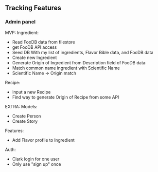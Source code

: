 ## Tracking Features


### Admin panel 
MVP:
Ingredient:
- Read FooDB data from filestore
- get FooDB API access
- Seed DB With my list of ingredients, Flavor Bible data, and FooDB data
- Create new Ingredient
- Generate Origin of Ingredient from Description field of FooDB data
- Match common name ingredient with Scientific Name
- Scientific Name -> Origin match

Recipe:
- Input a new Recipe
- Find way to generate Origin of Recipe from some API

EXTRA:
Models:
- Create Person
- Create Story 

Features:
- Add Flavor profile to Ingredient

Auth:
- Clark login for one user
- Only use "sign up" once